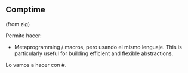 ## Comptime

(from zig)

Permite hacer:
- Metaprogramming / macros, pero usando el mismo lenguaje.
	This is particularly useful for building efficient and flexible abstractions.

Lo vamos a hacer con #.
